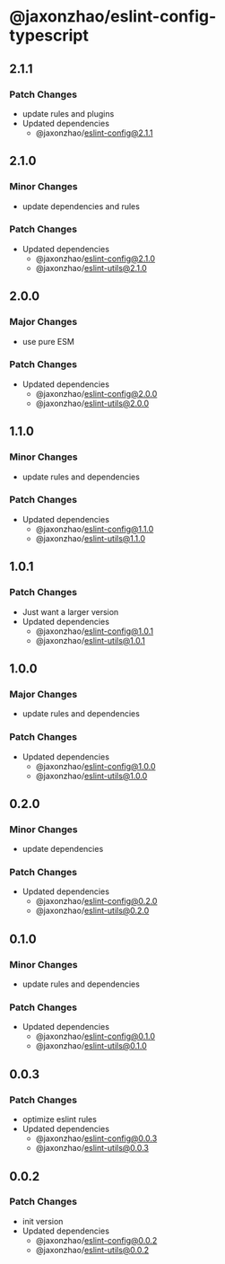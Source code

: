 # @jaxonzhao/eslint-config-typescript

## 2.1.1

### Patch Changes

- update rules and plugins
- Updated dependencies
  - @jaxonzhao/eslint-config@2.1.1

## 2.1.0

### Minor Changes

- update dependencies and rules

### Patch Changes

- Updated dependencies
  - @jaxonzhao/eslint-config@2.1.0
  - @jaxonzhao/eslint-utils@2.1.0

## 2.0.0

### Major Changes

- use pure ESM

### Patch Changes

- Updated dependencies
  - @jaxonzhao/eslint-config@2.0.0
  - @jaxonzhao/eslint-utils@2.0.0

## 1.1.0

### Minor Changes

- update rules and dependencies

### Patch Changes

- Updated dependencies
  - @jaxonzhao/eslint-config@1.1.0
  - @jaxonzhao/eslint-utils@1.1.0

## 1.0.1

### Patch Changes

- Just want a larger version
- Updated dependencies
  - @jaxonzhao/eslint-config@1.0.1
  - @jaxonzhao/eslint-utils@1.0.1

## 1.0.0

### Major Changes

- update rules and dependencies

### Patch Changes

- Updated dependencies
  - @jaxonzhao/eslint-config@1.0.0
  - @jaxonzhao/eslint-utils@1.0.0

## 0.2.0

### Minor Changes

- update dependencies

### Patch Changes

- Updated dependencies
  - @jaxonzhao/eslint-config@0.2.0
  - @jaxonzhao/eslint-utils@0.2.0

## 0.1.0

### Minor Changes

- update rules and dependencies

### Patch Changes

- Updated dependencies
  - @jaxonzhao/eslint-config@0.1.0
  - @jaxonzhao/eslint-utils@0.1.0

## 0.0.3

### Patch Changes

- optimize eslint rules
- Updated dependencies
  - @jaxonzhao/eslint-config@0.0.3
  - @jaxonzhao/eslint-utils@0.0.3

## 0.0.2

### Patch Changes

- init version
- Updated dependencies
  - @jaxonzhao/eslint-config@0.0.2
  - @jaxonzhao/eslint-utils@0.0.2
